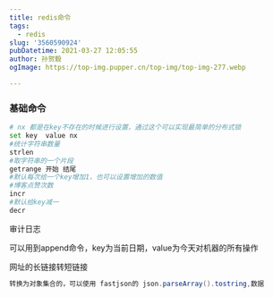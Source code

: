 ```yaml
---
title: redis命令
tags:
  - redis
slug: '3560590924'
pubDatetime: 2021-03-27 12:05:55
author: 孙贺毅
ogImage: https://top-img.pupper.cn/top-img/top-img-277.webp

---
```


### 基础命令

<!-- more -->

```bash
# nx 都是在key不存在的时候进行设置，通过这个可以实现最简单的分布式锁
set key  value nx
#统计字符串数量
strlen
#取字符串的一个片段
getrange 开始 结尾
#默认每次给一个key增加1，也可以设置增加的数值
#博客点赞次数
incr
#默认给key减一
decr
```

审计日志

可以用到append命令，key为当前日期，value为今天对机器的所有操作

网址的长链接转短链接

```java
转换为对象集合的，可以使用 fastjson的 json.parseArray().tostring,数据
```



